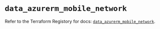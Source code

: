 # `data_azurerm_mobile_network`

Refer to the Terraform Registory for docs: [`data_azurerm_mobile_network`](https://registry.terraform.io/providers/hashicorp/azurerm/3.54.0/docs/data-sources/mobile_network).
